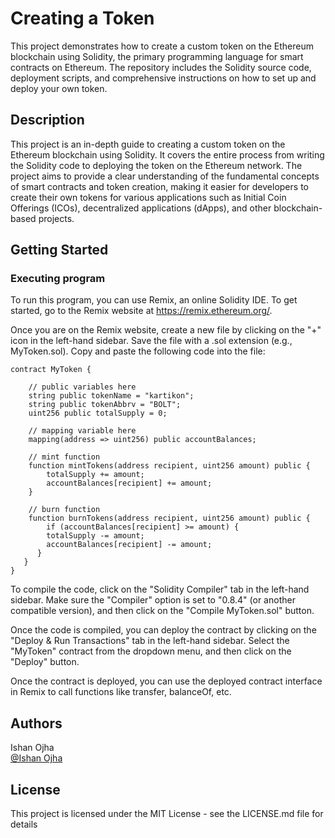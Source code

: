 # Creating a Token

This project demonstrates how to create a custom token on the Ethereum blockchain using Solidity, the primary programming language for smart contracts on Ethereum. The repository includes the Solidity source code, deployment scripts, and comprehensive instructions on how to set up and deploy your own token.
## Description

This project is an in-depth guide to creating a custom token on the Ethereum blockchain using Solidity. It covers the entire process from writing the Solidity code to deploying the token on the Ethereum network. The project aims to provide a clear understanding of the fundamental concepts of smart contracts and token creation, making it easier for developers to create their own tokens for various applications such as Initial Coin Offerings (ICOs), decentralized applications (dApps), and other blockchain-based projects.
## Getting Started

### Executing program

To run this program, you can use Remix, an online Solidity IDE. To get started, go to the Remix website at https://remix.ethereum.org/.

Once you are on the Remix website, create a new file by clicking on the "+" icon in the left-hand sidebar. Save the file with a .sol extension (e.g., MyToken.sol). Copy and paste the following code into the file:

```solidity
contract MyToken {

    // public variables here
    string public tokenName = "kartikon";
    string public tokenAbbrv = "BOLT";
    uint256 public totalSupply = 0;

    // mapping variable here
    mapping(address => uint256) public accountBalances;

    // mint function
    function mintTokens(address recipient, uint256 amount) public {
        totalSupply += amount;
        accountBalances[recipient] += amount;
    }

    // burn function
    function burnTokens(address recipient, uint256 amount) public {
        if (accountBalances[recipient] >= amount) {
        totalSupply -= amount;
        accountBalances[recipient] -= amount;
      }
   }
}

```

To compile the code, click on the "Solidity Compiler" tab in the left-hand sidebar. Make sure the "Compiler" option is set to "0.8.4" (or another compatible version), and then click on the "Compile MyToken.sol" button.

Once the code is compiled, you can deploy the contract by clicking on the "Deploy & Run Transactions" tab in the left-hand sidebar. Select the "MyToken" contract from the dropdown menu, and then click on the "Deploy" button.

Once the contract is deployed, you can use the deployed contract interface in Remix to call functions like transfer, balanceOf, etc.
## Authors

Ishan Ojha  
[@Ishan Ojha](https://ishanojhahs@gmail.com)


## License

This project is licensed under the MIT License - see the LICENSE.md file for details
